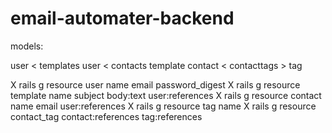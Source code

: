 # email-automater-backend


models: 

user < templates
user < contacts
template
contact < contacttags > tag

X rails g resource user name email password_digest
X rails g resource template name subject body:text user:references
X rails g resource contact name email user:references
X rails g resource tag name
X rails g resource contact_tag contact:references tag:references 


